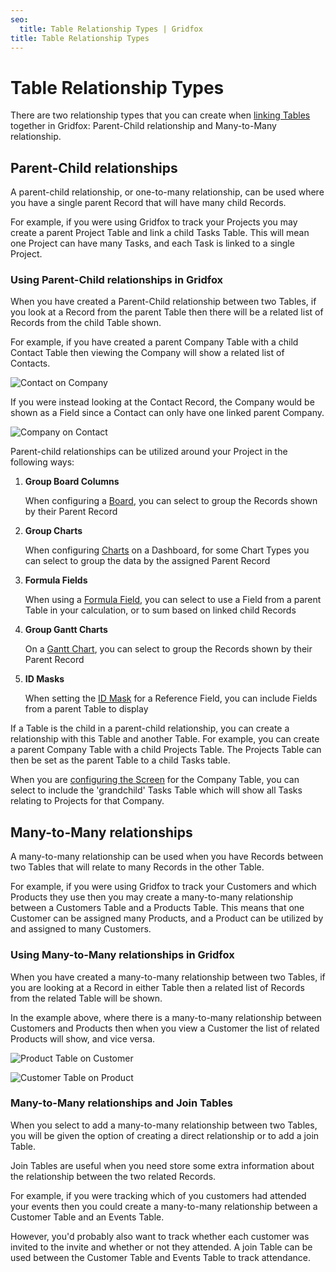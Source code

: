 ```yaml
---
seo:
  title: Table Relationship Types | Gridfox
title: Table Relationship Types
---
```

# Table Relationship Types

There are two relationship types that you can create when [linking Tables](/building-a-project/linking-tables) together in Gridfox: Parent-Child relationship and Many-to-Many relationship.

## Parent-Child relationships

A parent-child relationship, or one-to-many relationship, can be used where you have a single parent Record that will have many child Records.

For example, if you were using Gridfox to track your Projects you may create a parent Project Table and link a child Tasks Table. This will mean one Project can have many Tasks, and each Task is linked to a single Project.

### Using Parent-Child relationships in Gridfox

When you have created a Parent-Child relationship between two Tables, if you look at a Record from the parent Table then there will be a related list of Records from the child Table shown.

For example, if you have created a parent Company Table with a child Contact Table then viewing the Company will show a related list of Contacts.

![Contact on Company](/assets/images/contact-table-on-company.jpg "Contact on Company")

If you were instead looking at the Contact Record, the Company would be shown as a Field since a Contact can only have one linked parent Company.

![Company on Contact](/assets/images/company-field-on-contact.jpg "Company on Contact")

Parent-child relationships can be utilized around your Project in the following ways:

1. **Group Board Columns**

   When configuring a [Board](/building-a-project/board-screens), you can select to group the Records shown by their Parent Record
2. **Group Charts**

   When configuring [Charts](/building-a-project/chart-types) on a Dashboard, for some Chart Types you can select to group the data by the assigned Parent Record
3. **Formula Fields**

   When using a [Formula Field](/building-a-project/formula-fields), you can select to use a Field from a parent Table in your calculation, or to sum based on linked child Records
4. **Group Gantt Charts**

   On a [Gantt Chart](/building-a-project/gantt-screens), you can select to group the Records shown by their Parent Record
5. **ID Masks**

   When setting the [ID Mask](/building-a-project/id-masks) for a Reference Field, you can include Fields from a parent Table to display

If a Table is the child in a parent-child relationship, you can create a relationship with this Table and another Table. For example, you can create a parent Company Table with a child Projects Table. The Projects Table can then be set as the parent Table to a child Tasks table.

When you are [configuring the Screen](/building-a-project/creating-screens#showing-grandchildren-tables-on-screens) for the Company Table, you can select to include the 'grandchild' Tasks Table which will show all Tasks relating to Projects for that Company.

## Many-to-Many relationships

A many-to-many relationship can be used when you have Records between two Tables that will relate to many Records in the other Table.

For example, if you were using Gridfox to track your Customers and which Products they use then you may create a many-to-many relationship between a Customers Table and a Products Table. This means that one Customer can be assigned many Products, and a Product can be utilized by and assigned to many Customers.

### Using Many-to-Many relationships in Gridfox

When you have created a many-to-many relationship between two Tables, if you are looking at a Record in either Table then a related list of Records from the related Table will be shown.

In the example above, where there is a many-to-many relationship between Customers and Products then when you view a Customer the list of related Products will show, and vice versa.

![Product Table on Customer](/assets/images/product-table-on-customer.jpg "Product Table on Customer")

![Customer Table on Product](/assets/images/customer-table-on-product.jpg "Customer Table on Product")

### Many-to-Many relationships and Join Tables

When you select to add a many-to-many relationship between two Tables, you will be given the option of creating a direct relationship or to add a join Table.

Join Tables are useful when you need store some extra information about the relationship between the two related Records.

For example, if you were tracking which of you customers had attended your events then you could create a many-to-many relationship between a Customer Table and an Events Table.

However, you'd probably also want to track whether each customer was invited to the invite and whether or not they attended. A join Table can be used between the Customer Table and Events Table to track attendance.